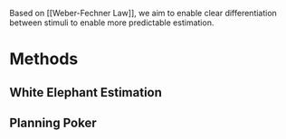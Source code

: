 Based on [[Weber-Fechner Law]], we aim to enable clear differentiation between stimuli to enable more predictable estimation.
# Methods
## White Elephant Estimation

## Planning Poker